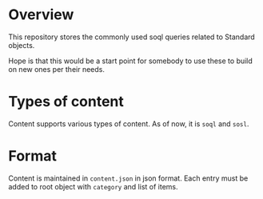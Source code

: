 # Overview
This repository stores the commonly used soql queries related to Standard objects.

Hope is that this would be a start point for somebody to use these to build on new ones per their needs.

# Types of content
Content supports various types of content. As of now, it is `soql` and `sosl`.

# Format
Content is maintained in `content.json` in json format. Each entry must be added to root object with `category` and list of items.
